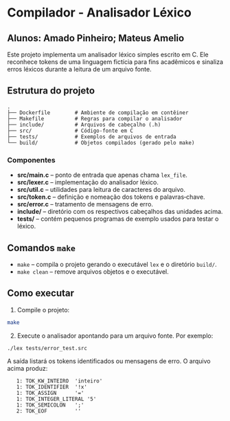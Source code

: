 # Compilador - Analisador Léxico

## Alunos: Amado Pinheiro; Mateus Amelio

Este projeto implementa um analisador léxico simples escrito em C. Ele reconhece tokens de uma linguagem fictícia para fins acadêmicos e sinaliza erros léxicos durante a leitura de um arquivo fonte.

## Estrutura do projeto

```
.
├── Dockerfile        # Ambiente de compilação em contêiner
├── Makefile          # Regras para compilar o analisador
├── include/          # Arquivos de cabeçalho (.h)
├── src/              # Código‑fonte em C
├── tests/            # Exemplos de arquivos de entrada
└── build/            # Objetos compilados (gerado pelo make)
```

### Componentes

- **src/main.c** – ponto de entrada que apenas chama `lex_file`.
- **src/lexer.c** – implementação do analisador léxico.
- **src/util.c** – utilidades para leitura de caracteres do arquivo.
- **src/token.c** – definição e nomeação dos tokens e palavras‑chave.
- **src/error.c** – tratamento de mensagens de erro.
- **include/** – diretório com os respectivos cabeçalhos das unidades acima.
- **tests/** – contém pequenos programas de exemplo usados para testar o léxico.

## Comandos `make`

- `make` – compila o projeto gerando o executável `lex` e o diretório `build/`.
- `make clean` – remove arquivos objetos e o executável.

## Como executar

1. Compile o projeto:

```bash
make
```

2. Execute o analisador apontando para um arquivo fonte. Por exemplo:

```bash
./lex tests/error_test.src
```

A saída listará os tokens identificados ou mensagens de erro. O arquivo acima produz:

```
   1: TOK_KW_INTEIRO  'inteiro'
   1: TOK_IDENTIFIER  '!x'
   1: TOK_ASSIGN      '='
   1: TOK_INTEGER_LITERAL '5'
   1: TOK_SEMICOLON   ';'
   2: TOK_EOF         ''
```
